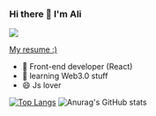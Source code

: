 ### Hi there 👋 I'm Ali

![](https://komarev.com/ghpvc/?username=Ali-Oliaee)

[My resume :)](https://ali-oliaee.github.io/portfolio/)

- 🌱 Front-end developer (React)
- 🤔 learning Web3.0 stuff
- 😄 Js lover

[![Top Langs](https://github-readme-stats.vercel.app/api/top-langs/?username=Ali-Oliaee)](https://github.com/anuraghazra/github-readme-stats)
![Anurag's GitHub stats](https://github-readme-stats.vercel.app/api?username=Ali-Oliaee&show_icons=true&theme=radical)
